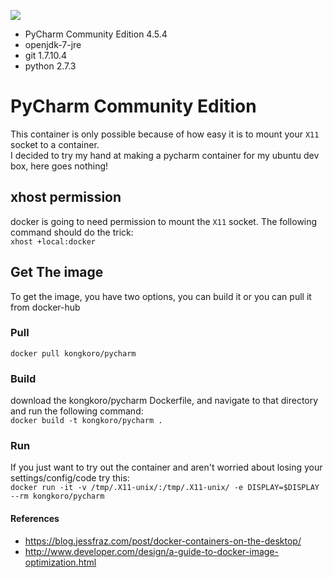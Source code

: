 [![](https://badge.imagelayers.io/kongkoro/pycharm:latest.svg)](https://imagelayers.io/?images=kongkoro/pycharm:latest 'Get your own badge on imagelayers.io')
* PyCharm Community Edition 4.5.4
* openjdk-7-jre
* git 1.7.10.4
* python 2.7.3

# PyCharm Community Edition
This container is only possible because of how easy it is to mount your `X11` socket to a container.  
I decided to try my hand at making a pycharm container for my ubuntu dev box, here goes nothing!  
## xhost permission
docker is going to need permission to mount the `X11` socket. The following command should do the trick:  
``` xhost +local:docker ```

## Get The image  
To get the image, you have two options, you can build it or you can pull it from docker-hub
### Pull
``` docker pull kongkoro/pycharm ```
### Build
download the kongkoro/pycharm Dockerfile, and navigate to that directory and run the following command:  
``` docker build -t kongkoro/pycharm . ```
### Run
If you just want to try out the container and aren't worried about losing your settings/config/code try this:  
``` docker run -it -v /tmp/.X11-unix/:/tmp/.X11-unix/ -e DISPLAY=$DISPLAY --rm kongkoro/pycharm ```
#### References
* https://blog.jessfraz.com/post/docker-containers-on-the-desktop/  
* http://www.developer.com/design/a-guide-to-docker-image-optimization.html
